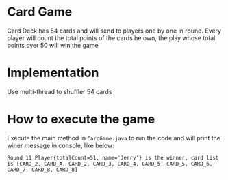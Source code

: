 # Card Game
Card Deck has 54 cards and will send to players one by one in round. Every player will count the total points of the cards he own, the play whose total points over 50 will win the game

# Implementation
Use multi-thread to shuffler 54 cards

# How to execute the game
Execute the main method in ```CardGame.java``` to run the code and will print the winer message in console, like below:
```
Round 11 Player{totalCount=51, name='Jerry'} is the winner, card list is [CARD_2, CARD_A, CARD_2, CARD_3, CARD_4, CARD_5, CARD_5, CARD_6, CARD_7, CARD_8, CARD_8]

```
